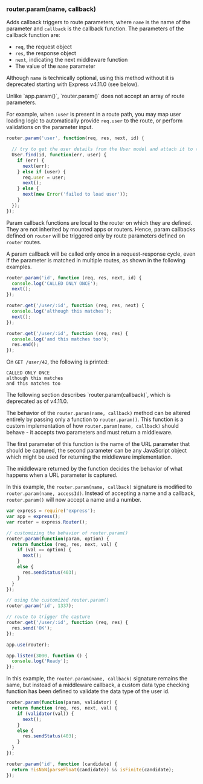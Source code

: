 <!---
 Copyright (c) 2016 StrongLoop, IBM, and Express Contributors
 License: MIT
-->

<h3 id='router.param'>router.param(name, callback)</h3>

Adds callback triggers to route parameters, where `name` is the name of the parameter and `callback` is the callback function. The parameters of the callback function are:

- `req`, the request object
- `res`, the response object
- `next`, indicating the next middleware function
- The value of the `name` parameter

Although `name` is technically optional, using this method without it is deprecated starting with Express v4.11.0 (see below).

<div class="doc-box doc-info" markdown="1">
Unlike `app.param()`, `router.param()` does not accept an array of route parameters.
</div>

For example, when `:user` is present in a route path, you may map user loading logic to automatically provide `req.user` to the route, or perform validations on the parameter input.

```js
router.param('user', function(req, res, next, id) {

  // try to get the user details from the User model and attach it to the request object
  User.find(id, function(err, user) {
    if (err) {
      next(err);
    } else if (user) {
      req.user = user;
      next();
    } else {
      next(new Error('failed to load user'));
    }
  });
});
```

Param callback functions are local to the router on which they are defined. They are not inherited by mounted apps or routers. Hence, param callbacks defined on `router` will be triggered only by route parameters defined on `router` routes.

A param callback will be called only once in a request-response cycle, even if the parameter is matched in multiple routes, as shown in the following examples.

```js
router.param('id', function (req, res, next, id) {
  console.log('CALLED ONLY ONCE');
  next();
});

router.get('/user/:id', function (req, res, next) {
  console.log('although this matches');
  next();
});

router.get('/user/:id', function (req, res) {
  console.log('and this matches too');
  res.end();
});
```

On `GET /user/42`, the following is printed:

```
CALLED ONLY ONCE
although this matches
and this matches too
```

<div class="doc-box doc-warn" markdown="1">
The following section describes `router.param(callback)`, which is deprecated as of v4.11.0.
</div>

The behavior of the `router.param(name, callback)` method can be altered entirely by passing only a function to `router.param()`. This function is a custom implementation of how `router.param(name, callback)` should behave - it accepts two parameters and must return a middleware.

The first parameter of this function is the name of the URL parameter that should be captured, the second parameter can be any JavaScript object which might be used for returning the middleware implementation.

The middleware returned by the function decides the behavior of what happens when a URL parameter is captured.

In this example, the `router.param(name, callback)` signature is modified to `router.param(name, accessId)`. Instead of accepting a name and a callback, `router.param()` will now accept a name and a number.

```js
var express = require('express');
var app = express();
var router = express.Router();

// customizing the behavior of router.param()
router.param(function(param, option) {
  return function (req, res, next, val) {
    if (val == option) {
      next();
    }
    else {
      res.sendStatus(403);
    }
  }
});

// using the customized router.param()
router.param('id', 1337);

// route to trigger the capture
router.get('/user/:id', function (req, res) {
  res.send('OK');
});

app.use(router);

app.listen(3000, function () {
  console.log('Ready');
});
```

In this example, the `router.param(name, callback)` signature remains the same, but instead of a middleware callback, a custom data type checking function has been defined to validate the data type of the user id.

```js
router.param(function(param, validator) {
  return function (req, res, next, val) {
    if (validator(val)) {
      next();
    }
    else {
      res.sendStatus(403);
    }
  }
});

router.param('id', function (candidate) {
  return !isNaN(parseFloat(candidate)) && isFinite(candidate);
});
```
